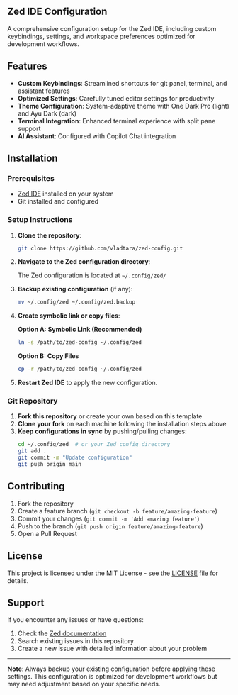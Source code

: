## Zed IDE Configuration

A comprehensive configuration setup for the Zed IDE, including custom keybindings, settings, and workspace preferences optimized for development workflows.

## Features

- **Custom Keybindings**: Streamlined shortcuts for git panel, terminal, and assistant features
- **Optimized Settings**: Carefully tuned editor settings for productivity
- **Theme Configuration**: System-adaptive theme with One Dark Pro (light) and Ayu Dark (dark)
- **Terminal Integration**: Enhanced terminal experience with split pane support
- **AI Assistant**: Configured with Copilot Chat integration

## Installation

### Prerequisites

- [Zed IDE](https://zed.dev) installed on your system
- Git installed and configured

### Setup Instructions

1. **Clone the repository**:

   ```bash
   git clone https://github.com/vladtara/zed-config.git
   ```

2. **Navigate to the Zed configuration directory**:

   The Zed configuration is located at `~/.config/zed/`

3. **Backup existing configuration** (if any):

   ```bash
   mv ~/.config/zed ~/.config/zed.backup
   ```

4. **Create symbolic link or copy files**:

   **Option A: Symbolic Link (Recommended)**

   ```bash
   ln -s /path/to/zed-config ~/.config/zed
   ```

   **Option B: Copy Files**

   ```bash
   cp -r /path/to/zed-config ~/.config/zed
   ```

5. **Restart Zed IDE** to apply the new configuration.

### Git Repository

1. **Fork this repository** or create your own based on this template
2. **Clone your fork** on each machine following the installation steps above
3. **Keep configurations in sync** by pushing/pulling changes:
   ```bash
   cd ~/.config/zed  # or your Zed config directory
   git add .
   git commit -m "Update configuration"
   git push origin main
   ```

## Contributing

1. Fork the repository
2. Create a feature branch (`git checkout -b feature/amazing-feature`)
3. Commit your changes (`git commit -m 'Add amazing feature'`)
4. Push to the branch (`git push origin feature/amazing-feature`)
5. Open a Pull Request

## License

This project is licensed under the MIT License - see the [LICENSE](LICENSE) file for details.

## Support

If you encounter any issues or have questions:

1. Check the [Zed documentation](https://zed.dev/docs)
2. Search existing issues in this repository
3. Create a new issue with detailed information about your problem

---

**Note**: Always backup your existing configuration before applying these settings. This configuration is optimized for development workflows but may need adjustment based on your specific needs.
